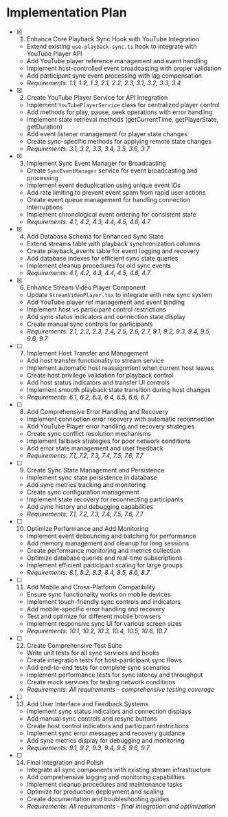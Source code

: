 # Implementation Plan

- [x] 1. Enhance Core Playback Sync Hook with YouTube Integration

  - Extend existing `use-playback-sync.ts` hook to integrate with YouTube Player API
  - Add YouTube player reference management and event handling
  - Implement host-controlled event broadcasting with proper validation
  - Add participant sync event processing with lag compensation
  - _Requirements: 1.1, 1.2, 1.3, 2.1, 2.2, 2.3, 3.1, 3.2, 3.3, 3.4_

- [x] 2. Create YouTube Player Service for API Integration

  - Implement `YouTubePlayerService` class for centralized player control
  - Add methods for play, pause, seek operations with error handling
  - Implement state retrieval methods (getCurrentTime, getPlayerState, getDuration)
  - Add event listener management for player state changes
  - Create sync-specific methods for applying remote state changes
  - _Requirements: 3.1, 3.2, 3.3, 3.4, 3.5, 3.6, 3.7_

- [x] 3. Implement Sync Event Manager for Broadcasting

  - Create `SyncEventManager` service for event broadcasting and processing
  - Implement event deduplication using unique event IDs
  - Add rate limiting to prevent event spam from rapid user actions
  - Create event queue management for handling connection interruptions
  - Implement chronological event ordering for consistent state
  - _Requirements: 4.1, 4.2, 4.3, 4.4, 4.5, 4.6, 4.7_

- [x] 4. Add Database Schema for Enhanced Sync State

  - Extend streams table with playback synchronization columns
  - Create playback_events table for event logging and recovery
  - Add database indexes for efficient sync state queries
  - Implement cleanup procedures for old sync events
  - _Requirements: 4.1, 4.2, 4.3, 4.4, 4.5, 4.6, 4.7_

- [x] 6. Enhance Stream Video Player Component

  - Update `StreamVideoPlayer.tsx` to integrate with new sync system
  - Add YouTube player ref management and event binding
  - Implement host vs participant control restrictions
  - Add sync status indicators and connection state display
  - Create manual sync controls for participants
  - _Requirements: 2.1, 2.2, 2.3, 2.4, 2.5, 2.6, 2.7, 9.1, 9.2, 9.3, 9.4, 9.5, 9.6, 9.7_

- [ ] 7. Implement Host Transfer and Management

  - Add host transfer functionality to stream service
  - Implement automatic host reassignment when current host leaves
  - Create host privilege validation for playback control
  - Add host status indicators and transfer UI controls
  - Implement smooth playback state transition during host changes
  - _Requirements: 6.1, 6.2, 6.3, 6.4, 6.5, 6.6, 6.7_

- [ ] 8. Add Comprehensive Error Handling and Recovery

  - Implement connection error recovery with automatic reconnection
  - Add YouTube Player error handling and recovery strategies
  - Create sync conflict resolution mechanisms
  - Implement fallback strategies for poor network conditions
  - Add error state management and user feedback
  - _Requirements: 7.1, 7.2, 7.3, 7.4, 7.5, 7.6, 7.7_

- [ ] 9. Create Sync State Management and Persistence

  - Implement sync state persistence in database
  - Add sync metrics tracking and monitoring
  - Create sync configuration management
  - Implement state recovery for reconnecting participants
  - Add sync history and debugging capabilities
  - _Requirements: 7.1, 7.2, 7.3, 7.4, 7.5, 7.6, 7.7_

- [ ] 10. Optimize Performance and Add Monitoring

  - Implement event debouncing and batching for performance
  - Add memory management and cleanup for long sessions
  - Create performance monitoring and metrics collection
  - Optimize database queries and real-time subscriptions
  - Implement efficient participant scaling for large groups
  - _Requirements: 8.1, 8.2, 8.3, 8.4, 8.5, 8.6, 8.7_

- [ ] 11. Add Mobile and Cross-Platform Compatibility

  - Ensure sync functionality works on mobile devices
  - Implement touch-friendly sync controls and indicators
  - Add mobile-specific error handling and recovery
  - Test and optimize for different mobile browsers
  - Implement responsive sync UI for various screen sizes
  - _Requirements: 10.1, 10.2, 10.3, 10.4, 10.5, 10.6, 10.7_

- [ ] 12. Create Comprehensive Test Suite

  - Write unit tests for all sync services and hooks
  - Create integration tests for host-participant sync flows
  - Add end-to-end tests for complete sync scenarios
  - Implement performance tests for sync latency and throughput
  - Create mock services for testing network conditions
  - _Requirements: All requirements - comprehensive testing coverage_

- [ ] 13. Add User Interface and Feedback Systems

  - Implement sync status indicators and connection displays
  - Add manual sync controls and resync buttons
  - Create host control indicators and participant restrictions
  - Implement sync error messages and recovery guidance
  - Add sync metrics display for debugging and monitoring
  - _Requirements: 9.1, 9.2, 9.3, 9.4, 9.5, 9.6, 9.7_

- [ ] 14. Final Integration and Polish
  - Integrate all sync components with existing stream infrastructure
  - Add comprehensive logging and monitoring capabilities
  - Implement cleanup procedures and maintenance tasks
  - Optimize for production deployment and scaling
  - Create documentation and troubleshooting guides
  - _Requirements: All requirements - final integration and optimization_
